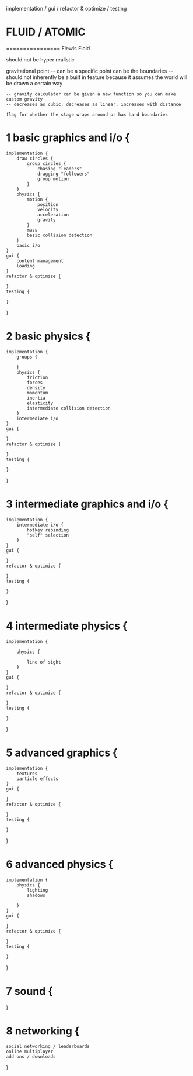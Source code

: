 implementation / gui / refactor & optimize / testing

# FLUID / ATOMIC
================
Flewis
Floid

should not be hyper realistic

gravitational point -- can be a specific point
	can be the boundaries -- should not inherently be a built in feature because
	it assumes the world will be drawn a certain way
	
	-- gravity calculator can be given a new function so you can make custom gravity
	-- decreases as cubic, decreases as linear, increases with distance
	
	flag for whether the stage wraps around or has hard boundaries

# 1 basic graphics and i/o {
	implementation {
		draw circles {
			group circles {
				chasing "leaders"
				dragging "followers"
				group motion
			}
		}
		physics {
			motion {
				position
				velocity
				acceleration
				gravity	
			}
			mass
			basic collision detection
		}
		basic i/o
	}
	gui {
		content management
		loading
	}
	refactor & optimize {
	
	}
	testing {
	
	}
}

# 2 basic physics {
	implementation {
		groups {
			
		}
		physics {
			friction
			forces
			density
			momentum
			inertia
			elasticity
			intermediate collision detection
		}
		intermediate i/o
	}
	gui {
	
	}
	refactor & optimize {
	
	}
	testing {
	
	}
}

# 3 intermediate graphics and i/o {
	implementation {
		intermediate i/o {
			hotkey rebinding
			"self" selection
		}
	}
	gui {
	
	}
	refactor & optimize {
	
	}
	testing {
	
	}
}

# 4 intermediate physics {
	implementation {
		
		physics {
				
			line of sight
		}
	}
	gui {
	
	}
	refactor & optimize {
	
	}
	testing {
	
	}
}

# 5 advanced graphics {
	implementation {
		textures
		particle effects
	}
	gui {
		
	}
	refactor & optimize {
		
	}
	testing {
		
	}
}

# 6 advanced physics {
	implementation {
		physics {
			lighting
			shadows

		}
	}
	gui {
		
	}
	refactor & optimize {
		
	}
	testing {
		
	}
}

# 7 sound {
	
}

# 8 networking {
	social networking / leaderboards
	online multiplayer
	add ons / downloads
}